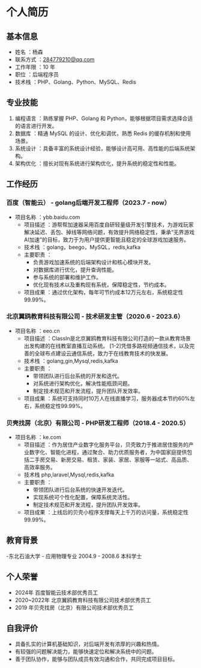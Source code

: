 # 个人简历
## 基本信息
- 姓名 ：杨森
- 联系方式 ：284779210@qq.com
- 工作年限 ：10 年
- 职位 ：后端程序员
- 技术栈 ：PHP、Golang、Python、MySQL、Redis
## 专业技能
1. 编程语言 ：熟练掌握 PHP、Golang 和 Python，能够根据项目需求选择合适的语言进行开发。
2. 数据库 ：精通 MySQL 的设计、优化和调优，熟悉 Redis 的缓存机制和使用场景。
3. 系统设计 ：具备丰富的系统设计经验，能够设计高可用、高性能的后端系统架构。
4. 架构优化 ：擅长对现有系统进行架构优化，提升系统的稳定性和性能。
## 工作经历
### 百度（智能云） - golang后端开发工程师（2023.7 - now）
- 项目名称 ：ybb.baidu.com
  - 项目描述 ：游帮帮加速器采用百度自研轻量级开发引擎技术，为游戏玩家解决延迟、丢包、掉线等网络问题，有效提升网络稳定性，秉承“无界游戏 AI加速”的目标，致力于为用户提供更智能且稳定的全球游戏加速服务。
  - 技术栈 ：golang，beego，MySQL，redis,kafka
  - 主要职责 ：
    - 负责游戏加速系统的后端架构设计和核心模块开发。
    - 对数据库进行优化，提升查询性能。
    - 参与系统的部署和维护工作。
    - 优化现有技术以及重构现有系统，保障稳定性，节约成本。
  - 项目成果 ：通过优化架构，每年可节约成本12万元左右，系统稳定性99.99%。
### 北京翼鸥教育科技有限公司 - 技术研发主管（2020.6 - 2023.6）
- 项目名称 ：eeo.cn
  - 项目描述 ：ClassIn是北京翼鸥教育科技有限公司打造的一款从教育场景出发构建的在线教室直播互动系统。 [1-2]凭借多路视频通信技术，以及完善的全球布点建设云通信系统，致力于在线教育技术的快发展。
  - 技术栈 ：golang,gin,Mysql,redis,kafka
  - 主要职责 ：
    - 带领团队进行后台系统的开发和迭代。
    - 对系统进行架构优化，解决性能瓶颈问题。
    - 制定技术规范和开发流程，提升团队开发效率。
  - 项目成果 ：系统可支持同时10万人在线直播学习，服务器成本节约60%左右，系统稳定性99.99%。
### 贝壳找房（北京）有限公司 - PHP研发工程师（2018.4 - 2020.5）
- 项目名称 ：ke.com
  - 项目描述 ：作为居住产业数字化服务平台，贝壳致力于推进居住服务的产业数字化、智能化进程，通过聚合、助力优质服务者，为中国家庭提供包括二手房交易、新房交易、租赁、家装、家居、家服等一站式、高品质、高效率服务。
  - 技术栈 php,laravel,Mysql,redis,kafka
  - 主要职责 ：
    - 带领团队进行后台系统的快速开发迭代。
    - 实现系统可个性化配置，保障系统灵活性。
    - 制定技术规范和开发流程，提升团队开发效率。
  - 项目成果 ：上线后的贝壳小程序支撑每天上千万的访问量，系统稳定性99.99%。
## 教育背景
-东北石油大学 - 应用物理专业 2004.9 - 2008.6 本科学士
## 个人荣誉
- 2024年 百度智能云技术部优秀员工
- 2020~2022年 北京翼鸥教育科技有限公司技术部优秀员工
- 2019 年贝壳找房（北京）有限公司技术部优秀员工
## 自我评价
- 具备扎实的计算机基础知识，对后端开发有浓厚的兴趣和热情。
- 有较强的问题解决能力，能够快速定位和解决系统中的问题。
- 善于团队协作，能够与团队成员有效沟通和合作，共同完成项目目标。